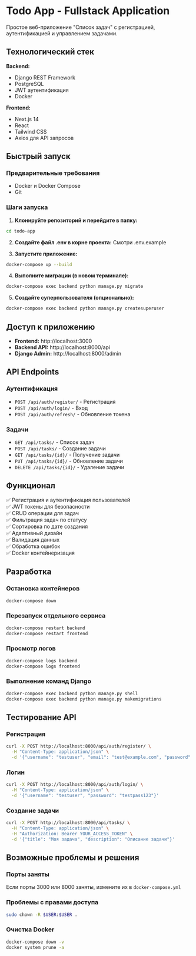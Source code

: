 # Todo App - Fullstack Application

Простое веб-приложение "Список задач" с регистрацией, аутентификацией и управлением задачами.

## Технологический стек

**Backend:**
- Django REST Framework
- PostgreSQL
- JWT аутентификация
- Docker

**Frontend:**
- Next.js 14
- React
- Tailwind CSS
- Axios для API запросов

## Быстрый запуск

### Предварительные требования

- Docker и Docker Compose
- Git

### Шаги запуска

1. **Клонируйте репозиторий и перейдите в папку:**
```bash
cd todo-app
```

2. **Создайте файл .env в корне проекта:**
Смотри .env.example

3. **Запустите приложение:**
```bash
docker-compose up --build
```

4. **Выполните миграции (в новом терминале):**
```bash
docker-compose exec backend python manage.py migrate
```

5. **Создайте суперпользователя (опционально):**
```bash
docker-compose exec backend python manage.py createsuperuser
```

## Доступ к приложению

- **Frontend:** http://localhost:3000
- **Backend API:** http://localhost:8000/api
- **Django Admin:** http://localhost:8000/admin

## API Endpoints

### Аутентификация
- `POST /api/auth/register/` - Регистрация
- `POST /api/auth/login/` - Вход
- `POST /api/auth/refresh/` - Обновление токена

### Задачи
- `GET /api/tasks/` - Список задач
- `POST /api/tasks/` - Создание задачи
- `GET /api/tasks/{id}/` - Получение задачи
- `PUT /api/tasks/{id}/` - Обновление задачи
- `DELETE /api/tasks/{id}/` - Удаление задачи

## Функционал

✅ Регистрация и аутентификация пользователей  
✅ JWT токены для безопасности  
✅ CRUD операции для задач  
✅ Фильтрация задач по статусу  
✅ Сортировка по дате создания  
✅ Адаптивный дизайн  
✅ Валидация данных  
✅ Обработка ошибок  
✅ Docker контейнеризация  

## Разработка

### Остановка контейнеров
```bash
docker-compose down
```

### Перезапуск отдельного сервиса
```bash
docker-compose restart backend
docker-compose restart frontend
```

### Просмотр логов
```bash
docker-compose logs backend
docker-compose logs frontend
```

### Выполнение команд Django
```bash
docker-compose exec backend python manage.py shell
docker-compose exec backend python manage.py makemigrations
```

## Тестирование API

### Регистрация
```bash
curl -X POST http://localhost:8000/api/auth/register/ \
  -H "Content-Type: application/json" \
  -d '{"username": "testuser", "email": "test@example.com", "password": "testpass123"}'
```

### Логин
```bash
curl -X POST http://localhost:8000/api/auth/login/ \
  -H "Content-Type: application/json" \
  -d '{"username": "testuser", "password": "testpass123"}'
```

### Создание задачи
```bash
curl -X POST http://localhost:8000/api/tasks/ \
  -H "Content-Type: application/json" \
  -H "Authorization: Bearer YOUR_ACCESS_TOKEN" \
  -d '{"title": "Моя задача", "description": "Описание задачи"}'
```

## Возможные проблемы и решения

### Порты заняты
Если порты 3000 или 8000 заняты, измените их в `docker-compose.yml`

### Проблемы с правами доступа
```bash
sudo chown -R $USER:$USER .
```

### Очистка Docker
```bash
docker-compose down -v
docker system prune -a
```